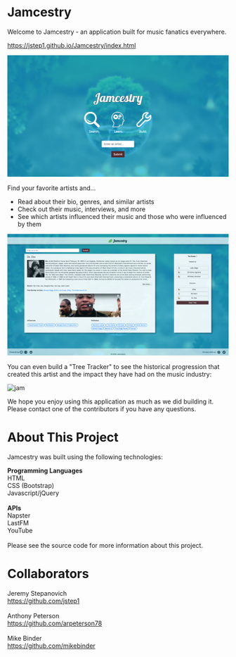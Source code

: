 # Jamcestry
Welcome to Jamcestry - an application built for music fanatics everywhere. 

https://jstep1.github.io/Jamcestry/index.html

<img src = "images/jamhomepage.png" style="height='50%'; width='50%'">

Find your favorite artists and...

- Read about their bio, genres, and similar artists
- Check out their music, interviews, and more
- See which artists influenced their music and those who were influenced by them

<img src = "images/jamsearch.png" style="height='50%'; width='50%'">

You can even build a "Tree Tracker" to see the historical progression that created this artist and the impact they have had on the music industry:

![jam](images/jam.gif)

We hope you enjoy using this application as much as we did building it. Please contact one of the contributors if you have any questions.

# About This Project
Jamcestry was built using the following technologies:

<b>Programming Languages</b><br>
HTML<br>
CSS (Bootstrap)<br>
Javascript/jQuery<br>
<br>
<b>APIs</b><br>
Napster<br>
LastFM<br>
YouTube<br>
<br>
Please see the source code for more information about this project.

# Collaborators
Jeremy Stepanovich<br>
https://github.com/jstep1<br>
<br>
Anthony Peterson<br>
https://github.com/arpeterson78<br>
<br>
Mike Binder<br>
https://github.com/mikebinder<br>
